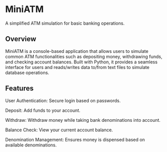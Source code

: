 # MiniATM
A simplified ATM simulation for basic banking operations.

## Overview
MiniATM is a console-based application that allows users to simulate common ATM functionalities such as depositing money, withdrawing funds, and checking account balances. Built with Python, it provides a seamless interface for users and reads/writes data to/from text files to simulate database operations.

## Features
User Authentication: Secure login based on passwords.

Deposit: Add funds to your account.

Withdraw: Withdraw money while taking bank denominations into account.

Balance Check: View your current account balance.

Denomination Management: Ensures money is dispensed based on available denominations.

